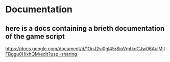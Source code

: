 # Documentation

## here is a docs containing a brieth documentation of the game script
https://docs.google.com/document/d/1OnJ2vi0gl45rSioVmfkdCJw06AujMjIFBggu0HixhQM/edit?usp=sharing